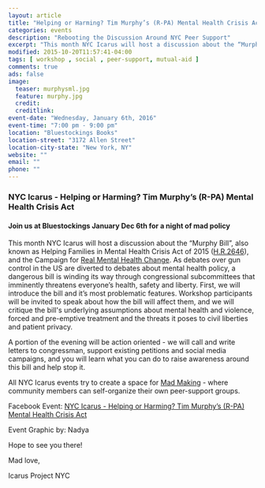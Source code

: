 ```yaml
---
layout: article
title: "Helping or Harming? Tim Murphy’s (R-PA) Mental Health Crisis Act"
categories: events
description: "Rebooting the Discussion Around NYC Peer Support"
excerpt: "This month NYC Icarus will host a discussion about the “Murphy Bill”, also known as Helping Families in Mental Health Crisis Act of 2015 (H.R.2646 http://murphy.house.gov/helpingfamiliesinmentalhealthcrisisact), and the Campaign for Real Mental Health Change (http://realmhchange.org/)."
modified: 2015-10-20T11:57:41-04:00
tags: [ workshop , social , peer-support, mutual-aid ]
comments: true
ads: false
image:
  teaser: murphysml.jpg
  feature: murphy.jpg
  credit: 
  creditlink: 
event-date: "Wednesday, January 6th, 2016"
event-time: "7:00 pm - 9:00 pm"
location: "Bluestockings Books"
location-street: "3172 Allen Street"
location-city-state: "New York, NY"
website: ""
email: ""
phone: ""
---
```

### NYC Icarus - Helping or Harming? Tim Murphy’s (R-PA) Mental Health Crisis Act

#### Join us at Bluestockings January Dec 6th for a night of mad policy

This month NYC Icarus will host a discussion about the “Murphy Bill”, also known as Helping Families in Mental Health Crisis Act of 2015 ([H.R.2646](http://murphy.house.gov/helpingfamiliesinmentalhealthcrisisact)), and the Campaign for [Real Mental Health Change](http://realmhchange.org/). As debates over gun control in the US are diverted to debates about mental health policy, a dangerous bill is winding its way through congressional subcommittees that imminently threatens everyone’s health, safety and liberty. First, we will introduce the bill and it’s most problematic features. Workshop participants will be invited to speak about how the bill will affect them, and we will critique the bill's underlying assumptions about mental health and violence, forced and pre-emptive treatment and the threats it poses to civil liberties and patient privacy. 

A portion of the evening will be action oriented - we will call and write letters to congressman, support existing petitions and social media campaigns, and you will learn what you can do to raise awareness around this bill and help stop it.

All NYC Icarus events try to create a space for [Mad Making](http://nycicarus.org/events/madmaking/) - where community members can self-organize their own peer-support groups.

Facebook Event: [NYC Icarus - Helping or Harming? Tim Murphy’s (R-PA) Mental Health Crisis Act](https://www.facebook.com/events/1183598028320487/)

Event Graphic by: Nadya

Hope to see you there!

Mad love,

Icarus Project NYC
